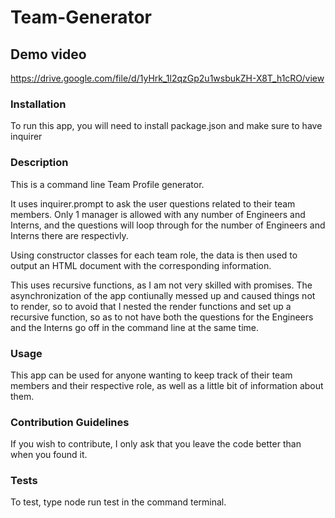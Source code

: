 # Team-Generator

## Demo video 
https://drive.google.com/file/d/1yHrk_1l2qzGp2u1wsbukZH-X8T_h1cRO/view

### Installation 
To run this app, you will need to install package.json and make sure to have inquirer

### Description
This is a command line Team Profile generator.

It uses inquirer.prompt to ask the user questions related to their team members.
Only 1 manager is allowed with any number of Engineers and Interns, and the questions will loop through for the number of Engineers and Interns there are respectivly.

Using constructor classes for each team role, the data is then used to output an HTML document with the corresponding information.

This uses recursive functions, as I am not very skilled with promises. The asynchronization of the app contiunally messed up and caused things not to render, so to avoid that I nested the render functions and set up a recursive function, so as to not have both the questions for the Engineers and the Interns go off in the command line at the same time.

### Usage 
This app can be used for anyone wanting to keep track of their team members and their respective role, as well as a little bit of information about them.

### Contribution Guidelines
If you wish to contribute, I only ask that you leave the code better than when you found it.

### Tests
To test, type node run test in the command terminal.
